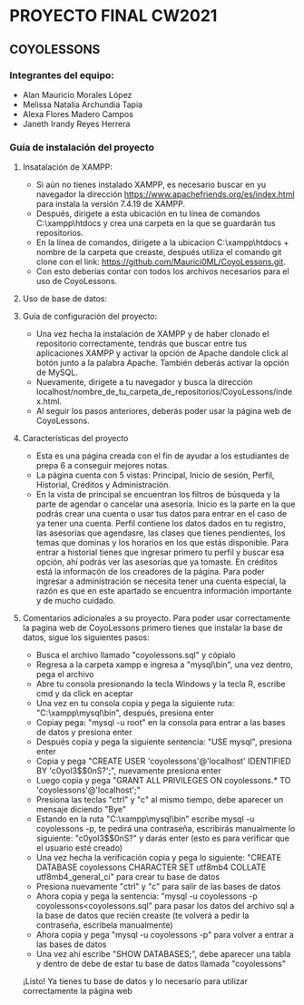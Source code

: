 # PROYECTO FINAL CW2021

## COYOLESSONS

### Integrantes del equipo: 

* Alan Mauricio Morales López
* Melissa Natalia Archundia Tapia
* Alexa Flores Madero Campos
* Janeth Irandy Reyes Herrera

### Guía de instalación del proyecto

1. Insatalación de XAMPP:
   * Si aún no tienes instalado XAMPP, es necesario buscar en yu navegador la dirección https://www.apachefriends.org/es/index.html para instala la versión 7.4.19 de XAMPP.
   * Después, dirigete a esta ubicación en tu línea de comandos C:\xampp\htdocs y crea una carpeta en la que se guardarán tus repositorios.
   * En la línea de comandos, dirigete a la ubicacion C:\xampp\htdocs + nombre de la carpeta que creaste, después utiliza el comando git clone con el link:                                https://github.com/Maurici0ML/CoyoLessons.git.
   * Con esto deberías contar con todos los archivos necesarios para el uso de CoyoLessons.
   
2. Uso de base de datos:
   

3. Guía de configuración del proyecto:
    * Una vez hecha la instalación de XAMPP y de haber clonado el repositorio correctamente, tendrás que buscar entre tus aplicaciones XAMPP y activar la opción de Apache             dandole click al botón junto a la palabra Apache. También deberás activar la opción de MySQL.  
    * Nuevamente, dirigete a tu navegador y busca la dirección localhost/nombre_de_tu_carpeta_de_repositorios/CoyoLessons/index.html.
    * Al seguir los pasos anteriores, deberás poder usar la página web de CoyoLessons. 

3. Características del proyecto
    * Esta es una página creada con el fin de ayudar a los estudiantes de prepa 6 a conseguir mejores notas.
    * La página cuenta con 5 vistas: Principal, Inicio de sesión, Perfil, Historial, Créditos y Administración.
    * En la vista de principal se encuentran los filtros de búsqueda y la parte de agendar o cancelar una asesoría. Inicio es la parte en la que podrás crear una cuenta o usar         tus datos para entrar en el caso de ya tener una cuenta. Perfil contiene los datos dados en tu registro, las asesorías que agendasre, las clases que tienes pendientes, los       temas que dominas y los horarios en los que estás disponible. Para entrar a historial tienes que ingresar primero tu perfil y buscar esa opción, ahí podrás ver las               asesorías que ya tomaste. En créditos está la informacón de los creadores de la página. Para poder ingresar a administración se necesita tener una cuenta especial, la           razón es que en este apartado se encuentra información importante y de mucho cuidado.
  
  4. Comentarios adicionales a su proyecto.
      Para poder usar correctamente la pagina web de CoyoLessons primero tienes que instalar la base de datos, sigue los siguientes pasos:
        * Busca el archivo llamado "coyolessons.sql" y cópialo 
        * Regresa a la carpeta xampp e ingresa a "mysql\bin", una vez dentro, pega el archivo
        * Abre tu consola presionando la tecla Windows y la tecla R, escribe cmd y da click en aceptar
        * Una vez en tu consola copia y pega la siguiente ruta: "C:\xampp\mysql\bin", después, presiona enter
        * Copiay pega: "mysql -u root" en la consola para entrar a las bases de datos y presiona enter
        * Después copia y pega la siguiente sentencia: "USE mysql", presiona enter
        * Copia y pega "CREATE USER 'coyolessons'@'localhost' IDENTIFIED BY 'c0yol3$$0nS?';", nuevamente presiona enter
        * Luego copia y pega "GRANT ALL PRIVILEGES ON coyolessons.* TO 'coyolessons'@'localhost';"
        * Presiona las teclas "ctrl" y "c" al mismo tiempo, debe aparecer un mensaje diciendo "Bye"
        * Estando en la ruta "C:\xampp\mysql\bin" escribe mysql -u coyolessons -p, te pedirá una contraseña, escribirás manualmente lo siguiente: "c0yol3$$0nS?" y darás enter             (esto es para verificar que el usuario esté creado)
        * Una vez hecha la verificación copia y pega lo siguiente: "CREATE DATABASE coyolessons CHARACTER SET utf8mb4 COLLATE utf8mb4_general_ci" para crear tu base de datos
        * Presiona nuevamente "ctrl" y "c" para salir de las bases de datos
        * Ahora copia y pega la sentencia: "mysql -u coyolessons -p coyolessons<coyolessons.sql" para pasar los datos del archivo sql a la base de datos que recién creaste (te             volverá a pedir la contraseña, escribela manualmente)
        * Ahora copia y pega "mysql -u coyolessons -p" para volver a entrar a las bases de datos
        * Una vez ahí escribe "SHOW DATABASES;", debe aparecer una tabla y dentro de debe de estar tu base de datos llamada "coyolessons"
      
      
      ¡Listo! Ya tienes tu base de datos y lo necesario para utilizar correctamente la página web
